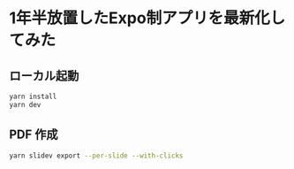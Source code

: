# 1年半放置したExpo制アプリを最新化してみた

## ローカル起動

```bash
yarn install
yarn dev
```

## PDF 作成

```bash
yarn slidev export --per-slide --with-clicks
```
